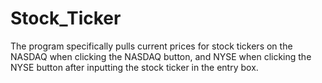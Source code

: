 # Stock_Ticker
The program specifically pulls current prices for stock tickers 
on the NASDAQ when clicking the NASDAQ button, and NYSE when clicking the NYSE button
after inputting the stock ticker in the entry box.
